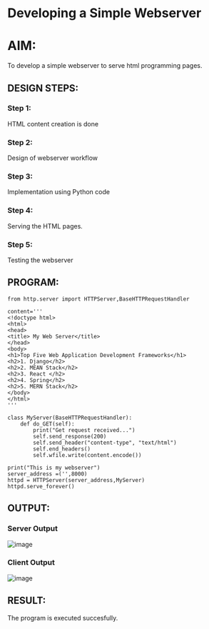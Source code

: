 # Developing a Simple Webserver

# AIM:

To develop a simple webserver to serve html programming pages.

## DESIGN STEPS:

### Step 1:

HTML content creation is done

### Step 2:

Design of webserver workflow

### Step 3:

Implementation using Python code

### Step 4:

Serving the HTML pages.

### Step 5:

Testing the webserver

## PROGRAM:
```
from http.server import HTTPServer,BaseHTTPRequestHandler

content='''
<!doctype html>
<html>
<head>
<title> My Web Server</title>
</head>
<body>
<h1>Top Five Web Application Development Frameworks</h1>
<h2>1. Django</h2>
<h2>2. MEAN Stack</h2>
<h2>3. React </h2>
<h2>4. Spring</h2>
<h2>5. MERN Stack</h2>
</body>
</html>
'''

class MyServer(BaseHTTPRequestHandler):
    def do_GET(self):
        print("Get request received...")
        self.send_response(200) 
        self.send_header("content-type", "text/html")       
        self.end_headers()
        self.wfile.write(content.encode())

print("This is my webserver") 
server_address =('',8000)
httpd = HTTPServer(server_address,MyServer)
httpd.serve_forever()
```


## OUTPUT:
### Server Output
![image](https://github.com/SaravananPV3010/webserver/assets/139754526/3f74cf44-020f-4aaa-b4dc-bec3ee9a0d85)

### Client Output
![image](https://github.com/SaravananPV3010/webserver/assets/139754526/da4ce5e8-5a12-4037-b232-ac522def24e9)

## RESULT:
The program is executed succesfully.
